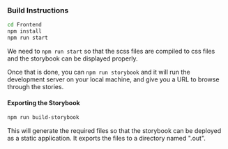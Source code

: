 ### Build Instructions

```sh
cd Frontend
npm install
npm run start
```

We need to `npm run start` so that the scss files are compiled to css files and the storybook can be displayed properly.

Once that is done, you can `npm run storybook` and it will run the development server on your local machine, and give you a URL to browse through the stories.

#### Exporting the Storybook

```sh
npm run build-storybook
```

This will generate the required files so that the storybook can be deployed as a static application. It exports the files to a directory named ".out".